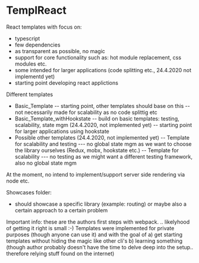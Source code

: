 # TemplReact

React templates with focus on: 
- typescript
- few dependencies
- as transparent as possible, no magic
- support for core functionality such as: hot module replacement, css modules etc.
- some intended for larger applications (code splitting etc., 24.4.2020 not implementd yet)
- starting point developing react applictions



Different templates
- Basic_Template
-- starting point, other templates should base on this
-- not necessarily made for scalability as no code splittig etc
- Basic_Template_withHookstate
-- build on basic templates: testing, scalability, state mgm (24.4.2020, not implemented yet)
-- starting point for larger applications using hookstate
- Possible other templates (24.4.2020, not implemented yet)
-- Template for scalability and testing
--- no global state mgm as we want to choose the library ourselves (Redux, mobx, hookstate etc.)
-- Template for scalability
--- no testing as we might want a different testing framework, also no global state mgm

At the moment, no intend to implement/support server side rendering via node etc.


Showcases folder: 
- should showcase a specific library (example: routing) or maybe also a certain approach to a certain problem



Important info: these are the authors first steps with webpack. .. likelyhood of getting it right is small :-)
Templates were implemented for private purposes (though anyone can use it) and with the goal of a) get starting templates without hiding the magic like other cli's b) learning something (though author probably doesn't have the time to delve deep into the setup.. therefore relying stuff found on the internet)